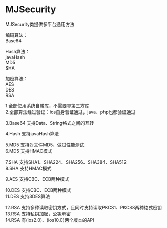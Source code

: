 # MJSecurity  
  
MJSecurity类提供多平台通用方法  

编码算法：  
Base64  
  
Hash算法：  
javaHash  
MD5  
SHA  
  
加密算法：  
AES  
DES  
RSA  
  
  
1.全部使用系统自带库，不需要导第三方库  
2.全部算法经过验证：ios自身验证通过，java、php也都验证通过  
  
3.Base64 支持Data、String格式之间的互转  
  
4.Hash 支持javaHash算法  
  
5.MD5 支持对文件MD5，做过性能测试  
6.MD5 支持HMAC模式  
  
7.SHA 支持SHA1、SHA224、SHA256、SHA384、SHA512  
8.SHA 支持HMAC模式  
  
9.AES 支持CBC、ECB两种模式  
  
10.DES 支持CBC、ECB两种模式  
11.DES 支持3DES算法  
  
12.RSA 支持多种读取密钥方式，且同时支持读取PKCS1、PKCS8两种格式密钥  
13.RSA 支持私钥加密，公钥解密  
14.RSA 有(ios2.0)、(ios10.0)两个版本的API  


